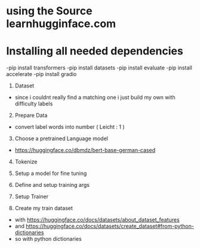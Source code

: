 # using the Source learnhugginface.com

# Installing all needed dependencies

-pip install transformers
-pip install datasets
-pip install evaluate
-pip install accelerate
-pip install gradio

1. Dataset

- since i couldnt really find a matching one i just build my own with difficulty labels

2. Prepare Data

- convert label words into number ( Leicht : 1 )

3. Choose a pretrained Language model

- https://huggingface.co/dbmdz/bert-base-german-cased

4. Tokenize

5. Setup a model for fine tuning

6. Define and setup training args
7. Setup Trainer

8. Create my train dataset

- with https://huggingface.co/docs/datasets/about_dataset_features
- and https://huggingface.co/docs/datasets/create_dataset#from-python-dictionaries
- so with python dictionaries
